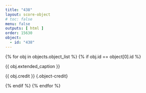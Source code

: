 ```yaml
---
title: "438"
layout: score-object
# toc: false
menu: false
outputs: [ html ]
order: 15630
object:
  - id: "438"
---
```


{% for obj in objects.object_list %}
{% if obj.id == object[0].id %}

{{ obj.extended_caption }}

{{ obj.credit }} {.object-credit}

{% endif %}
{% endfor %}
